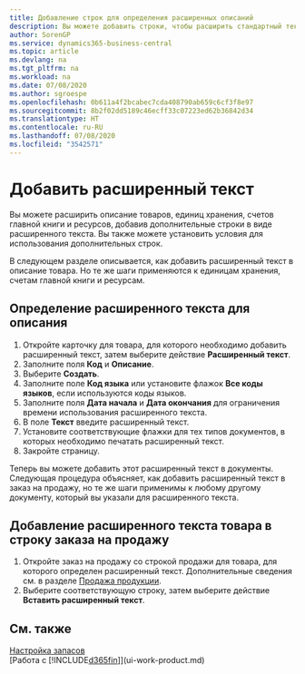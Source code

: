 ```yaml
---
title: Добавление строк для определения расширенных описаний
description: Вы можете добавить строки, чтобы расширить стандартный текст описания товара, счет ГК и другие данные.
author: SorenGP
ms.service: dynamics365-business-central
ms.topic: article
ms.devlang: na
ms.tgt_pltfrm: na
ms.workload: na
ms.date: 07/08/2020
ms.author: sgroespe
ms.openlocfilehash: 0b611a4f2bcabec7cda408790ab659c6cf3f8e97
ms.sourcegitcommit: 8b2f02dd5189c46ecff33c07223ed62b36842d34
ms.translationtype: HT
ms.contentlocale: ru-RU
ms.lasthandoff: 07/08/2020
ms.locfileid: "3542571"
---
```

# <a name="add-extended-text"></a>Добавить расширенный текст

Вы можете расширить описание товаров, единиц хранения, счетов главной книги и ресурсов, добавив дополнительные строки в виде расширенного текста. Вы также можете установить условия для использования дополнительных строк.  

В следующем разделе описывается, как добавить расширенный текст в описание товара. Но те же шаги применяются к единицам хранения, счетам главной книги и ресурсам.  

## <a name="to-define-extended-text-for-an-description"></a>Определение расширенного текста для описания

1. Откройте карточку для товара, для которого необходимо добавить расширенный текст, затем выберите действие **Расширенный текст**.
2. Заполните поля **Код** и **Описание**.
3. Выберите **Создать**.
4. Заполните поле **Код языка** или установите флажок **Все коды языков**, если используются коды языков.
5. Заполните поля **Дата начала** и **Дата окончания** для ограничения времени использования расширенного текста.
6. В поле **Текст** введите расширенный текст.
7. Установите соответствующие флажки для тех типов документов, в которых необходимо печатать расширенный текст.
8. Закройте страницу.

Теперь вы можете добавить этот расширенный текст в документы. Следующая процедура объясняет, как добавить расширенный текст в заказ на продажу, но те же шаги применимы к любому другому документу, который вы указали для расширенного текста.  

## <a name="to-add-an-extended-item-text-on-a-sales-order-line"></a>Добавление расширенного текста товара в строку заказа на продажу

1. Откройте заказ на продажу со строкой продажи для товара, для которого определен расширенный текст. Дополнительные сведения см. в разделе [Продажа продукции](sales-how-sell-products.md).
2. Выберите соответствующую строку, затем выберите действие **Вставить расширенный текст**.

## <a name="see-also"></a>См. также

[Настройка запасов](inventory-setup-inventory.md)  
[Работа с [!INCLUDE[d365fin](includes/d365fin_md.md)]](ui-work-product.md)
